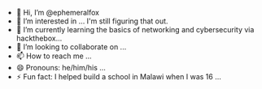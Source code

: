 - 👋 Hi, I’m @ephemeralfox
- 👀 I’m interested in ... I'm still  figuring that out.
- 🌱 I’m currently learning the basics of networking and cybersecurity via hackthebox...
- 💞️ I’m looking to collaborate on ...
- 📫 How to reach me ...
- 😄 Pronouns: he/him/his ...
- ⚡ Fun fact: I helped build a school in Malawi when I was 16 ...

<!---
ephemeralfox/ephemeralfox is a ✨ special ✨ repository because its `README.md` (this file) appears on your GitHub profile.
You can click the Preview link to take a look at your changes.
--->
